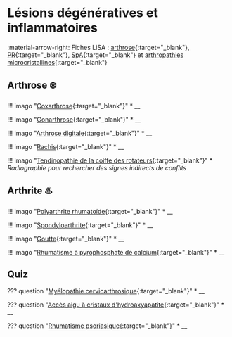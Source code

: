 # Lésions dégénératives et inflammatoires

:material-arrow-right: Fiches LiSA : [arthrose](https://livret.uness.fr/lisa/Arthrose){:target="_blank"}, [PR](https://livret.uness.fr/lisa/Polyarthrite_rhumato%C3%AFde){:target="_blank"}, [SpA](https://livret.uness.fr/lisa/Spondyloarthrite){:target="_blank"} et [arthropathies microcristallines](https://livret.uness.fr/lisa/Arthropathies_microcristallines){:target="_blank"}


## Arthrose :snowflake:

!!! imago "[Coxarthrose](){:target="_blank"}"
    * __

!!! imago "[Gonarthrose](){:target="_blank"}"
    * __

!!! imago "[Arthrose digitale](){:target="_blank"}"
    * __

!!! imago "[Rachis](){:target="_blank"}"
    * __

!!! imago "[Tendinopathie de la coiffe des rotateurs](){:target="_blank"}"
    * _Radiographie pour rechercher des signes indirects de conflits_


## Arthrite :hotsprings:

!!! imago "[Polyarthrite rhumatoïde](){:target="_blank"}"
    * __

!!! imago "[Spondyloarthrite](){:target="_blank"}"
    * __

!!! imago "[Goutte](){:target="_blank"}"
    * __

!!! imago "[Rhumatisme à pyrophosphate de calcium](){:target="_blank"}"
    * __


## Quiz

??? question "[Myélopathie cervicarthrosique](){:target="_blank"}"
    * __

??? question "[Accès aigu à cristaux d'hydroaxyapatite](){:target="_blank"}"
    * __

??? question "[Rhumatisme psoriasique](){:target="_blank"}"
    * __